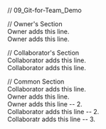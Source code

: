 // 09_Git-for-Team_Demo

// Owner's Section  
Owner adds this line.  
Owner adds this line.  

    

// Collaborator's Section  
Collaborator adds this line.   
Collaborator adds this line.  
  
  
// Common Section    
Collaborator adds this line.    
Owner adds this line.    
Owner adds this line -- 2.  
Collaborator adds this line -- 2.  
Collaboratr adds this line -- 3.  



